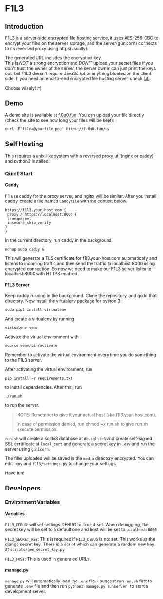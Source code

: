 # F1L3  
## Introduction
F1L3 is a server-side encrypted file hosting service, it uses AES-256-CBC to encrypt your files on the server storage, and the server(gunicorn) connects to its reversed proxy using https(usually).  

The generated URL includes the encryption key.  
This is *NOT* a strong encryption and *DON'T* upload your secret files if you don't trust the owner of the server, the server owner can just print the keys out, but F1L3 doesn't require JavaScript or anything bloated on the client side. If you need an end-to-end encrypted file hosting server, check [lufi](https://framagit.org/luc/lufi).  

Choose wisely! :^)

## Demo
A demo site is available at [f.0u0.fun](https://f.0u0.fun).
You can upload your file directly (check the site to see how long your files will be kept):
```
curl -F'file=@yourfile.png' https://f.0u0.fun/u/
```
## Self Hosting
This requires a unix-like system with a reversed proxy util(nginx or [caddy](https://caddyserver.com/)) and python3 installed.
### Quick Start
#### Caddy
I'll use caddy for the proxy server, and nginx will be similar. After you install caddy, create a file named `Caddyfile` with the content below.
```
https://f1l3.your-host.com {
 proxy / https://localhost:8000 {
 transparent
 insecure_skip_verify
}
}
```
In the current directory, run caddy in the background.
```
nohup sudo caddy &
```
This will generate a TLS certificate for f1l3.your-host.com automatically and listens to incoming traffic and then send the traffic to localhost:8000 using encrypted connection. So now we need to make our F1L3 server listen to localhost:8000 with HTTPS enabled.

#### F1L3 Server
Keep caddy running in the background. Clone the repository, and go to that directory. Now install the virtualenv package for python 3: 
```
sudo pip3 install virtualenv
```

And create a virtualenv by running 
```
virtualenv venv
```
Activate the virtual environment with 
```
source venv/bin/activate
```
 Remember to activate the virtual environment every time you do something to the F1L3 server.

After activating the virtual environment, run 
```
pip install -r requirements.txt
``` 
to install dependencies. After that, run 
```
./run.sh
``` 
to run the server. 
> NOTE: 
> Remember to give it your actual host (aka f1l3.your-host.com).
> 
> In case of permission denied, run chmod +x run.sh to give run.sh execute permission.

`run.sh` will create a sqlite3 database at `db.sqlite3` and create self-signed SSL certificate at `local_cert` and generate a secret key in `.env` and run the server using `gunicorn`. 

The files uploaded will be saved in the `media` directory encrypted. You can edit `.env` and `f1l3/settings.py` to change your settings.

Have fun!

## Developers
### Environment Variables
#### Variables
`F1L3_DEBUG`: will set settings.DEBUG to True if set. When debugging, the secret key will be set to a default one and host will be set to `localhost:8000`

`F1L3_SECRET_KEY`: This is required if `F1L3_DEBUG` is not set. This works as the django secret key. There is a script which can generate a random new key at `scripts/gen_secret_key.py`

`F1L3_HOST`: This is used in generated URLs.

#### manage.py 
`manage.py` will automatically load the `.env` file. I suggest run `run.sh` first to generate `.env` file and then run `python3 manage.py runserver ` to start a development server.